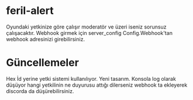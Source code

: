 # feril-alert
Oyundaki yetkinize göre çalışır moderatör ve üzeri iseniz sorunsuz çalışacaktır.
Webhook girmek için server_config Config.Webhook'tan webhook adresinizi girebilirsiniz.
# Güncellemeler
Hex İd yerine yetki sistemi kullanılıyor.
Yeni tasarım.
Konsola log olarak düşüyor hangi yetkilinin ne duyurusu attığı dilerseniz webhook ta ekleyerek discorda da düşürebilirsiniz.
